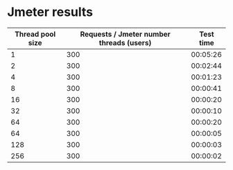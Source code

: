 # Jmeter results

| Thread pool size | Requests / Jmeter number threads (users) | Test time |
|------------------|------------------------------------------|-----------| 
| 1                | 300                                      | 00:05:26  | 
| 2                | 300                                      | 00:02:44  | 
| 4                | 300                                      | 00:01:23  | 
| 8                | 300                                      | 00:00:41  | 
| 16               | 300                                      | 00:00:20  | 
| 32               | 300                                      | 00:00:10  | 
| 64               | 300                                      | 00:00:20  | 
| 64               | 300                                      | 00:00:05  | 
| 128              | 300                                      | 00:00:03  | 
| 256              | 300                                      | 00:00:02  | 
